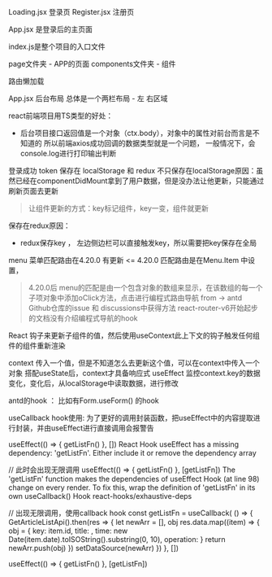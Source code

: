 
Loading.jsx 登录页
Register.jsx 注册页

App.jsx 是登录后的主页面


index.js是整个项目的入口文件


page文件夹 - APP的页面
components文件夹  - 组件



路由懒加载

App.jsx 后台布局 总体是一个两栏布局 - 左 右区域


react前端项目用TS类型的好处：
- 后台项目接口返回值是一个对象（ctx.body），对象中的属性对前台而言是不知道的
  所以前端axios成功回调的数据类型就是一个问题， 一般情况下，会console.log进行打印输出判断


登录成功
token 保存在 localStorage 和 redux
不只保存在localStorage原因：虽然已经在componentDidMount拿到了用户数据，但是没办法让他更新，只能通过刷新页面去更新
> 让组件更新的方式：key标记组件，key一变，组件就更新

保存在redux原因：
- redux保存key ， 左边侧边栏可以直接触发key，所以需要把key保存在全局



menu 菜单匹配路由在4.20.0 有更新
<= 4.20.0 匹配路由是在Menu.Item 中设置，
>4.20.0后 menu的匹配是由一个包含对象的数组来显示，在该数组的每一个子项对象中添加oClick方法，点击进行编程式路由导航
from -> antd Github仓库的issue 和 discussions中获得方法
react-router-v6开始起步的文档没有介绍编程式导航的hook


React 钩子来更新子组件的值，然后使用useContext此上下文的钩子触发任何组件的组件重新渲染


context 传入一个值，但是不知道怎么去更新这个值，可以在context中传入一个对象
搭配useState后，context才具备响应式
useEffect 监控context.key的数据变化，变化后，从localStorage中读取数据，进行修改


antd的hook ： 比如有Form.useForm() 的hook



useCallback hook使用:
为了更好的调用封装函数，把useEffect中的内容提取进行封装，并由useEffect进行直接调用会报警告

useEffect(() => {
  getListFn()
}, [])
React Hook useEffect has a missing dependency: 'getListFn'. Either include it or remove the dependency array


// 此时会出现无限调用
useEffect(() => {
   getListFn()
}, [getListFn])
The 'getListFn' function makes the dependencies of useEffect Hook (at line 98) change on every render. To fix this, wrap the definition of 'getListFn' in its own useCallback() Hook  react-hooks/exhaustive-deps

// 出现无限调用，使用callback hook
const getListFn = useCallback( () => {
    GetArticleListApi().then(res => {
      let newArr = [],
          obj
      res.data.map((item) => {
        obj = {
          key: item.id,
          title: <TitleComp title={item.title} subTitle={item.subTitle} />,
          time: new Date(item.date).toISOString().substring(0, 10),
          operation: <OperationButton getListFn={getListFn} id={item.id} />
        }
        return newArr.push(obj)
      })
      setDataSource(newArr)
    })
}, [])

useEffect(() => {
  getListFn()
}, [getListFn])








